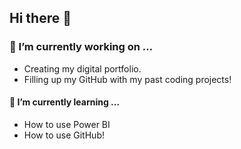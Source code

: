 ## Hi there 👋
### 🔭 I’m currently working on ...
* Creating my digital portfolio.
* Filling up my GitHub with my past coding projects!
#### 🌱 I’m currently learning ...
* How to use Power BI
* How to use GitHub!

<!--
**skevys/skevys** is a ✨ _special_ ✨ repository because its `README.md` (this file) appears on your GitHub profile.

Here are some ideas to get you started:

- 🔭 I’m currently working on ...
- 🌱 I’m currently learning ...
- 👯 I’m looking to collaborate on ...
- 🤔 I’m looking for help with ...
- 💬 Ask me about ...
- 📫 How to reach me: ...
- 😄 Pronouns: ...
- ⚡ Fun fact: ...
-->

